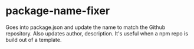# package-name-fixer
Goes into package.json and update the name to match the Github repository. Also updates author, description. It's useful when a npm repo is build out of a template.
